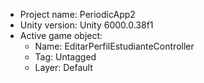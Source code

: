 <!-- UNITY CODE ASSIST INSTRUCTIONS START -->
- Project name: PeriodicApp2
- Unity version: Unity 6000.0.38f1
- Active game object:
  - Name: EditarPerfilEstudianteController
  - Tag: Untagged
  - Layer: Default
<!-- UNITY CODE ASSIST INSTRUCTIONS END -->